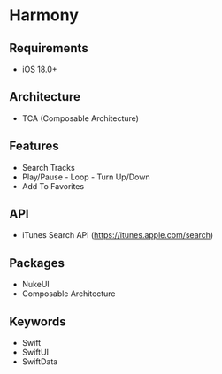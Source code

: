 # Harmony

## Requirements
- iOS 18.0+

## Architecture
- TCA (Composable Architecture)

## Features
- Search Tracks
- Play/Pause - Loop - Turn Up/Down
- Add To Favorites

## API
- iTunes Search API (https://itunes.apple.com/search)

 ## Packages
- NukeUI 
- Composable Architecture 

## Keywords 
- Swift
- SwiftUI
- SwiftData
